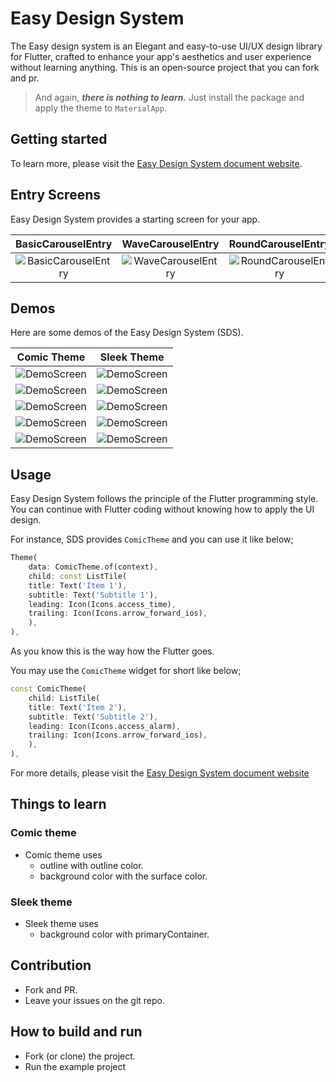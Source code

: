 # Easy Design System

The Easy design system is an Elegant and easy-to-use UI/UX design library for Flutter, crafted to enhance your app's aesthetics and user experience without learning anything. This is an open-source project that you can fork and pr.

>And again, ***there is nothing to learn.*** Just install the package and apply the theme to `MaterialApp`.

## Getting started

To learn more, please visit the [Easy Design System document website](https://thruthesky.github.io/easy_design_system/).

## Entry Screens

Easy Design System provides a starting screen for your app.

| BasicCarouselEntry | WaveCarouselEntry | RoundCarouselEntry |
| :---: | :---: | :---: |
| ![BasicCarouselEntry](https://github.com/thruthesky/easy_design_system/blob/main/docs/images/basic_carousel_entry.jpg?raw=true)| ![WaveCarouselEntry](https://github.com/thruthesky/easy_design_system/blob/main/docs/images/wave_carousel_entry.jpg?raw=true)| ![RoundCarouselEntry](https://github.com/thruthesky/easy_design_system/blob/main/docs/images/round_carousel_entry.jpg?raw=true)|

## Demos

Here are some demos of the Easy Design System (SDS).

| Comic Theme   | Sleek Theme                                                |
| :---: | :---: | 
| ![DemoScreen](https://github.com/thruthesky/easy_design_system/blob/main/docs/images/demo.comic.home.screen.jpg?raw=true) |  ![DemoScreen](https://github.com/thruthesky/easy_design_system/blob/main/docs/images/demo.sleek.home.screen.jpg?raw=true) |
| ![DemoScreen](https://github.com/thruthesky/easy_design_system/blob/main/docs/images/demo.comic.login.screen.jpg?raw=true)| ![DemoScreen](https://github.com/thruthesky/easy_design_system/blob/main/docs/images/demo.sleek.login.screen.jpg?raw=true)|
| ![DemoScreen](https://github.com/thruthesky/easy_design_system/blob/main/docs/images/comic.widgets.tab_1.jpg?raw=true)| ![DemoScreen](https://github.com/thruthesky/easy_design_system/blob/main/docs/images/sleek.widgets.tab_1.jpg?raw=true) |
| ![DemoScreen](https://github.com/thruthesky/easy_design_system/blob/main/docs/images/comic.widgets.tab_2.jpg?raw=true)| ![DemoScreen](https://github.com/thruthesky/easy_design_system/blob/main/docs/images/sleek.widgets.tab_2.jpg?raw=true) |
| ![DemoScreen](https://github.com/thruthesky/easy_design_system/blob/main/docs/images/comic.widgets.tab_3.jpg?raw=true)| ![DemoScreen](https://github.com/thruthesky/easy_design_system/blob/main/docs/images/sleek.widgets.tab_3.jpg?raw=true) |


## Usage

Easy Design System follows the principle of the Flutter programming style. You can continue with Flutter coding without knowing how to apply the UI design.

For instance, SDS provides `ComicTheme` and you can use it like below;

```dart
Theme(
    data: ComicTheme.of(context),
    child: const ListTile(
    title: Text('Item 1'),
    subtitle: Text('Subtitle 1'),
    leading: Icon(Icons.access_time),
    trailing: Icon(Icons.arrow_forward_ios),
    ),
),
```

As you know this is the way how the Flutter goes.

You may use the `ComicTheme` widget for short like below;

```dart
const ComicTheme(
    child: ListTile(
    title: Text('Item 2'),
    subtitle: Text('Subtitle 2'),
    leading: Icon(Icons.access_alarm),
    trailing: Icon(Icons.arrow_forward_ios),
    ),
),
```

For more details, please visit the [Easy Design System document website](https://thruthesky.github.io/easy_design_system/)

## Things to learn

### Comic theme

- Comic theme uses
  - outline with outline color.
  - background color with the surface color.

### Sleek theme

- Sleek theme uses
  - background color with primaryContainer.


## Contribution

- Fork and PR.
- Leave your issues on the git repo.



## How to build and run


- Fork (or clone) the project.
- Run the example project
